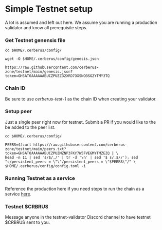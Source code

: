 # Simple Testnet setup

A lot is assumed and left out here. We assume you are running a production validator and know all prerequisite steps.

### Get Testnet genensis file

```
cd $HOME/.cerberus/config/

wget -O $HOME/.cerberus/config/genesis.json

https://raw.githubusercontent.com/cerberus-zone/testnet/main/genesis.json?token=GHSAT0AAAAAABUCZPUZZ32XRD7OXSNO3SG2YTMY3TQ
```

### Chain ID

Be sure to use _cerberus-test-1_ as the chain ID when creating your validator.

### Setup peer

Just a single peer right now for testnet. Submit a PR if you would like to the be added to the peer list.

```
cd $HOME/.cerberus/config/

PEERS=$(curl https://raw.githubusercontent.com/cerberus-zone/testnet/main/peers.txt?token=GHSAT0AAAAAABUCZPUZMZNP3FKY7W5FVEGMYTMZEZQ | \
head -n 11 | sed 's/$/,/' | tr -d '\n' | sed '$ s/.$//'); sed "s/persistent_peers = \"\"/persistent_peers = \"$PEERS\"/" \
$HOME/.cerberus/config/config.toml -i
```

### Running Testnet as a service

Reference the production here if you need steps to run the chain as a service <a href="https://www.cerberus.zone/running-a-validator.html#running-cerberus-as-a-service-systemd" target="_blank">here</a>.

### Testnet $CRBRUS

Message anyone in the testnet-validator Discord channel to have testnet $CRBRUS sent to you.
